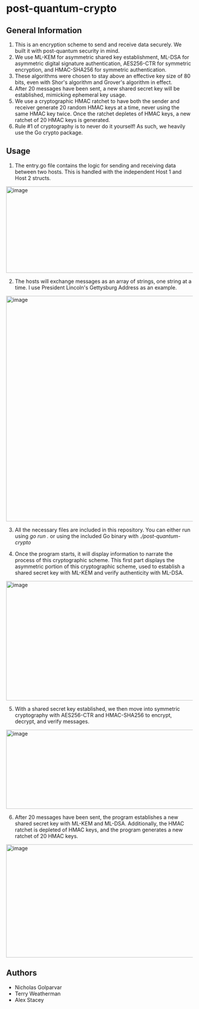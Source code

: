 # post-quantum-crypto

## General Information
1. This is an encryption scheme to send and receive data securely. We built it with post-quantum security in mind.
2. We use ML-KEM for asymmetric shared key establishment, ML-DSA for asymmetric digital signature authentication, AES256-CTR for symmetric encryption, and HMAC-SHA256 for symmetric authentication.
3. These algorithms were chosen to stay above an effective key size of 80 bits, even with Shor's algorithm and Grover's algorithm in effect.
4. After 20 messages have been sent, a new shared secret key will be established, mimicking ephemeral key usage.
5. We use a cryptographic HMAC ratchet to have both the sender and receiver generate 20 random HMAC keys at a time, never using the same HMAC key twice. Once the ratchet depletes of HMAC keys, a new ratchet of 20 HMAC keys is generated.
6. Rule #1 of cryptography is to never do it yourself! As such, we heavily use the Go crypto package.

## Usage

1. The entry.go file contains the logic for sending and receiving data between two hosts. This is handled with the independent Host 1 and Host 2 structs.

<img width="723" height="234" alt="image" src="https://github.com/user-attachments/assets/7ee78610-cb92-42c4-acbc-d6505d7681e2" />

2. The hosts will exchange messages as an array of strings, one string at a time. I use President Lincoln's Gettysburg Address as an example.

<img width="971" height="610" alt="image" src="https://github.com/user-attachments/assets/8b1597db-8c2d-413d-8f70-48f95a90b3ce" />

3. All the necessary files are included in this repository. You can either run using _go run ._ or using the included Go binary with _./post-quantum-crypto_

4. Once the program starts, it will display information to narrate the process of this cryptographic scheme. This first part displays the asymmetric portion of this cryptographic scheme, used to establish a shared secret key with ML-KEM and verify authenticity with ML-DSA.

<img width="1310" height="323" alt="image" src="https://github.com/user-attachments/assets/79d61d9e-1c52-451e-bf27-0a4dd36a7cb8" />

5. With a shared secret key established, we then move into symmetric cryptography with AES256-CTR and HMAC-SHA256 to encrypt, decrypt, and verify messages.

<img width="843" height="214" alt="image" src="https://github.com/user-attachments/assets/20822846-ccaa-4386-9e05-510c6cedd647" />

6. After 20 messages have been sent, the program establishes a new shared secret key with ML-KEM and ML-DSA. Additionally, the HMAC ratchet is depleted of HMAC keys, and the program generates a new ratchet of 20 HMAC keys.

<img width="630" height="306" alt="image" src="https://github.com/user-attachments/assets/19587a0e-c39b-4eeb-9f83-cd2f42df7412" />

## Authors
 - Nicholas Golparvar
 - Terry Weatherman
 - Alex Stacey 


